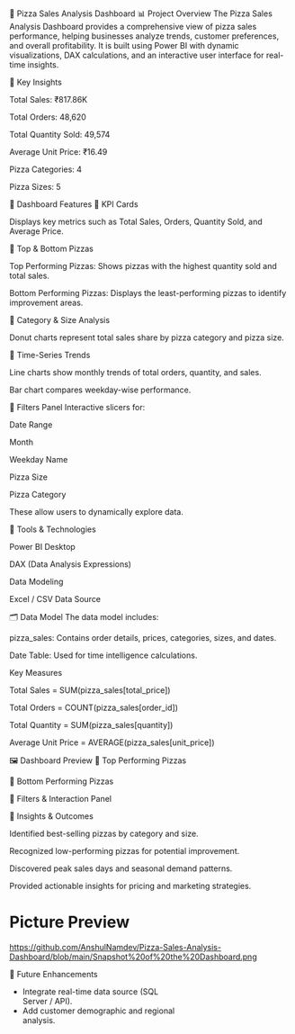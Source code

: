 🍕 Pizza Sales Analysis Dashboard
📊 Project Overview
The Pizza Sales Analysis Dashboard provides a comprehensive view of pizza sales performance, helping businesses analyze trends, customer preferences, and overall profitability.
It is built using Power BI with dynamic visualizations, DAX calculations, and an interactive user interface for real-time insights.

🚀 Key Insights

  Total Sales: ₹817.86K

  Total Orders: 48,620

  Total Quantity Sold: 49,574

  Average Unit Price: ₹16.49

  Pizza Categories: 4

  Pizza Sizes: 5


🧠 Dashboard Features
🔹 KPI Cards
  
  Displays key metrics such as Total Sales, Orders, Quantity Sold, and Average Price.

🔹 Top & Bottom Pizzas
  
   Top Performing Pizzas: Shows pizzas with the highest quantity sold and total sales. 
    
   Bottom Performing Pizzas: Displays the least-performing pizzas to identify improvement areas.

🔹 Category & Size Analysis

   Donut charts represent total sales share by pizza category and pizza size.

🔹 Time-Series Trends

  Line charts show monthly trends of total orders, quantity, and sales.

  Bar chart compares weekday-wise performance.


🔹 Filters Panel
Interactive slicers for:

  Date Range

  Month

 Weekday Name

 Pizza Size

 Pizza Category

  These allow users to dynamically explore data.

🧮 Tools & Technologies

  Power BI Desktop

  DAX (Data Analysis Expressions)

  Data Modeling

  Excel / CSV Data Source



🗂️ Data Model
The data model includes:

  pizza_sales: Contains order details, prices, categories, sizes, and dates.

  Date Table: Used for time intelligence calculations.


Key Measures

   Total Sales = SUM(pizza_sales[total_price])

   Total Orders = COUNT(pizza_sales[order_id])

   Total Quantity = SUM(pizza_sales[quantity])

   Average Unit Price = AVERAGE(pizza_sales[unit_price])

🖼️ Dashboard Preview
🔸 Top Performing Pizzas

🔸 Bottom Performing Pizzas

🔸 Filters & Interaction Panel

🎯 Insights & Outcomes

   Identified best-selling pizzas by category and size.

   Recognized low-performing pizzas for potential improvement.

   Discovered peak sales days and seasonal demand patterns.

  Provided actionable insights for pricing and marketing strategies.


  # Picture Preview
  https://github.com/AnshulNamdev/Pizza-Sales-Analysis-Dashboard/blob/main/Snapshot%20of%20the%20Dashboard.png

🧩 Future Enhancements

* Integrate real-time data source (SQL  
   Server / API).
* Add customer demographic and regional  
   analysis.
